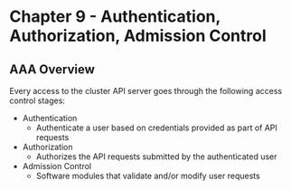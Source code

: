 # Chapter 9 - Authentication, Authorization, Admission Control

## AAA Overview

Every access to the cluster API server goes through the following access control stages:

- Authentication
    - Authenticate a user based on credentials provided as part of API requests
- Authorization
    - Authorizes the API requests submitted by the authenticated user
- Admission Control
    - Software modules that validate and/or modify user requests
